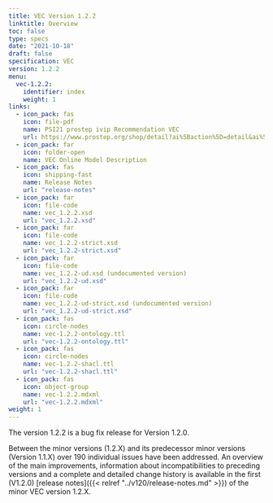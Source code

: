 ```yaml
---
title: VEC Version 1.2.2
linktitle: Overview
toc: false
type: specs
date: "2021-10-18"
draft: false
specification: VEC
version: 1.2.2
menu:
  vec-1.2.2:
    identifier: index
    weight: 1
links:
  - icon_pack: fas
    icon: file-pdf
    name: PSI21 prostep ivip Recommendation VEC
    url: https://www.prostep.org/shop/detail?ai%5Baction%5D=detail&ai%5Bcontroller%5D=Catalog&ai%5Bd_name%5D=psi_21&ai%5Bd_pos%5D=
  - icon_pack: far
    icon: folder-open
    name: VEC Online Model Description
  - icon_pack: fas
    icon: shipping-fast
    name: Release Notes
    url: "release-notes"
  - icon_pack: far
    icon: file-code
    name: vec_1.2.2.xsd
    url: "vec_1.2.2.xsd"
  - icon_pack: far
    icon: file-code
    name: vec_1.2.2-strict.xsd
    url: "vec_1.2.2-strict.xsd"
  - icon_pack: far
    icon: file-code
    name: vec_1.2.2-ud.xsd (undocumented version)
    url: "vec_1.2.2-ud.xsd"
  - icon_pack: far
    icon: file-code
    name: vec_1.2.2-ud-strict.xsd (undocumented version)
    url: "vec_1.2.2-ud-strict.xsd"
  - icon_pack: fas
    icon: circle-nodes
    name: vec-1.2.2-ontology.ttl
    url: "vec-1.2.2-ontology.ttl"
  - icon_pack: fas
    icon: circle-nodes
    name: vec-1.2.2-shacl.ttl
    url: "vec-1.2.2-shacl.ttl"    
  - icon_pack: fas
    icon: object-group
    name: vec-1.2.2.mdxml
    url: "vec-1.2.2.mdxml"         
weight: 1
---
```


The version 1.2.2 is a bug fix release for Version 1.2.0.

Between the minor versions (1.2.X) and its predecessor minor versions (Version 1.1.X) over 190 individual issues have
been addressed. An overview of the main improvements, information about incompatibilities to preceding versions
and a complete and detailed change history is available in the first (V1.2.0)
[release notes]({{< relref "../v120/release-notes.md" >}}) of the minor VEC version 1.2.X.